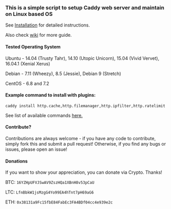 ### This is a simple script to setup Caddy web server and maintain on Linux based OS
See [Installation](https://github.com/sayem314/Caddy-Web-Server-Installer/wiki/Installation) for detailed instructions.

Also check [wiki](https://github.com/sayem314/Caddy-Web-Server-Installer/wiki) for more guide.

#### Tested Operating System
Ubuntu - 14.04 (Trusty Tahr), 14.10 (Utopic Unicorn), 15.04 (Vivid Vervet), 16.04.1 (Xenial Xerus)

Debian - 7.11 (Wheezy), 8.5 (Jessie), Debian 9 (Stretch)

CentOS - 6.8 and 7.2

#### Example command to install with plugins:
`caddy install http.cache,http.filemanager,http.ipfilter,http.ratelimit`

See list of available commands [here.](https://github.com/sayem314/Caddy-Web-Server-Installer/wiki/Command-List)

#### Contribute?
Contributions are always welcome - if you have any code to contribute, simply fork this and submit a pull request! Otherwise, if you find any bugs or issues, please open an issue!

#### Donations
If you want to show your appreciation, you can donate via Crypto. Thanks!

BTC: <code>16YZHpUFVJSwAV9ZszHQa1XBnH8v53pCaU</code>

LTC: <code>LfnBbkW1jsMzgG4Yo99EA4hTnt7pH69aG6</code>

ETH: <code>0x38131a9Fc15fbE84FabEc3FA4BDf04cc4e939e2c</code>
